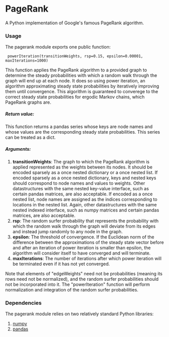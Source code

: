 # PageRank
A Python implementation of Google's famous PageRank algorithm.

### Usage

The pagerank module exports one public function:

     powerIteration(transitionWeights, rsp=0.15, epsilon=0.00001, maxIterations=1000)
     
This function applies the PageRank algorithm to a provided graph to determine the steady probabilities with which a random walk through the graph will end up at each node. It does so using power iteration, an algorithm approximating steady state probabilities by iteratively improving them until convergence. This algorithm is guaranteed to converege to the correct steady state probabilities for ergodic Markov chains, which PageRank graphs are.

##### Return value:

This function returns a pandas series whose keys are node names and whose values are the corresponding steady state probabilities. This series can be treated as a dict.
  
##### Arguments:

1.  **transitionWeights**: The graph to which the PageRank algorithm is applied represented as the weights between its nodes. It should be encoded sparsely as a once nested dictionary or a once nested list. If encoded sparsely as a once nested dictionary, keys and nested keys should correspond to node names and values to weights. Other datastructures with the same nested key-value interface, such as certain pandas matrices, are also acceptable. If encoded as a once nested list, node names are assigned as the indices corresponding to locations in the nested list. Again, other datastructures with the same nested indexed interface, such as numpy matrices and certain pandas matrices, are also acceptable.
2.  **rsp**: The random surfer probability that represents the probability with which the random walk through the graph will deviate from its edges and instead jump randomly to any node in the graph. 
3.  **epsilon**: The threshold of convergence. If the Euclidean norm of the difference between the approximations of the steady state vector before and after an iteration of power iteration is smaller than epsilon, the algorithm will consider itself to have converged and will terminate.
4.  **maxIterations**: The number of iterations after which power iteration will be terminated even if it has not yet converged.

Note that elements of "edgeWeights" need not be probabilities (meaning its rows need not be normalized), and the random surfer probabilities should not be incorporated into it. The "powerIteration" function will perform normalization and integration of the random surfer probabilities.

### Dependencies

The pagerank module relies on two relatively standard Python libraries:

1.  [numpy](http://www.numpy.org/) 
2.  [pandas](http://pandas.pydata.org/)
